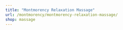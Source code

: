 ```yaml
---
title: "Montmorency Relaxation Massage"
url: /montmorency/montmorency-relaxation-massage/
shop: massage
---
```


